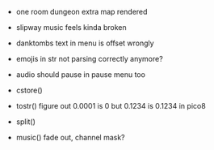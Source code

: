 * one room dungeon extra map rendered
* slipway music feels kinda broken
* danktombs text in menu is offset wrongly
* emojis in str not parsing correctly anymore?
* audio should pause in pause menu too

* cstore()
* tostr() figure out 0.0001 is 0 but 0.1234 is 0.1234 in pico8
* split()
* music() fade out, channel mask?